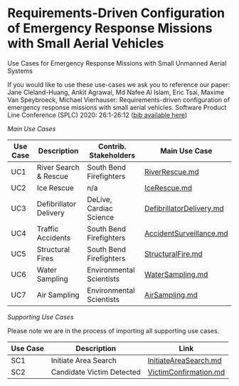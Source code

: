 # Requirements-Driven Configuration of Emergency Response Missions with Small Aerial Vehicles
Use Cases for Emergency Response Missions with Small Unmanned Aerial Systems

If you would like to use these use-cases we ask you to reference our paper: 
Jane Cleland-Huang, Ankit Agrawal, Md Nafee Al Islam, Eric Tsai, Maxime Van Speybroeck, Michael Vierhauser:
Requirements-driven configuration of emergency response missions with small aerial vehicles. Software Product Line Conference (SPLC) 2020: 26:1-26:12
([bib available here](SPLC2020.txt))


*Main Use Cases*

| Use Case      | Description                 | Contrib. Stakeholders              | Main Use Case  |
| ------------- |-------------                    | -----                              |            -----|    
| UC1           | River Search & Rescue           | South Bend Firefighters |[RiverRescue.md](usecases/RiverRescue.md ) 
| UC2           |Ice Rescue                       |   n/a |[IceRescue.md](usecases/IceRescue.md ) 
| UC3           |Defibrillator Delivery         |    DeLive, Cardiac Science | [DefibrillatorDelivery.md](usecases/DefibrillatorDelivery.md)
| UC4           |Traffic Accidents                |    South Bend Firefighters | [AccidentSurveillance.md](usecases/AccidentSurveillance.md)
| UC5           | Structural Fires                |    South Bend Firefighters | [StructuralFire.md](usecases/StructuralFire.md)
| UC6           | Water Sampling                  |    Environmental Scientists | [WaterSampling.md](usecases/WaterSampling.md)
| UC7           | Air Sampling                    |    Environmental Scientists | [AirSampling.md](usecases/AirSampling.md)

*Supporting Use Cases*

Please note we are in the process of importing all supporting use cases.

| Use Case      | Description                  | Link  |
| ------------- |-------------                    | -----     |
|   SC1         | Initiate Area Search           | [InitiateAreaSearch.md](usecases/supporting/InitiateAreaSearch.md) |
|   SC2         | Candidate Victim Detected  | [VictimConfirmation.md](usecases/supporting/VictimConfirmation.md)|


